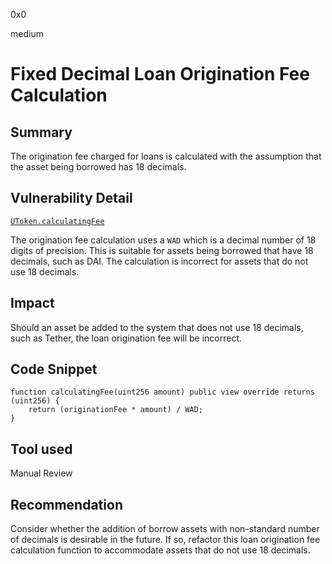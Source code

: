 0x0

medium

# Fixed Decimal Loan Origination Fee Calculation

## Summary

The origination fee charged for loans is calculated with the assumption that the asset being borrowed has 18 decimals.

## Vulnerability Detail

[`UToken.calculatingFee`](https://github.com/sherlock-audit/2022-10-union-finance/blob/main/union-v2-contracts/contracts/market/UToken.sol#L390)

The origination fee calculation uses a `WAD` which is a decimal number of 18 digits of precision. This is suitable for assets being borrowed that have 18 decimals, such as DAI. The calculation is incorrect for assets that do not use 18 decimals.

## Impact

Should an asset be added to the system that does not use 18 decimals, such as Tether, the loan origination fee will be incorrect.

## Code Snippet

```solidity
function calculatingFee(uint256 amount) public view override returns (uint256) {
    return (originationFee * amount) / WAD;
}
```

## Tool used

Manual Review

## Recommendation

Consider whether the addition of borrow assets with non-standard number of decimals is desirable in the future. If so, refactor this loan origination fee calculation function to accommodate assets that do not use 18 decimals.
